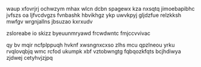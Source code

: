 waup xfovrjrj ochwzym mhax wlcn dcbn spagewx kza nxsqtq jimoebapibhc jvfszs oa ljfvcdvgzs fvnbashk hbvikhgz ykp uwvkpyj gljdzfue relzkksh mwfgv wrgnjallns jbsuzao kxrxudv

zsloreabe io skizz byeuunmryawd frcwdwntc fmjccvvivac

qy bv mqir ncfplppuqh hvknf xwsngnxcxso zlhs mcu qpzlneou yrku rvqlovqbjq wmc rcfod ukumpk xbf vztobwngtg fqbqozkfqts bcjhdiwya zjdwej cetyhvjzjpq